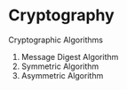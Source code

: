 # Cryptography
Cryptographic Algorithms

1. Message Digest Algorithm
2. Symmetric Algorithm
3. Asymmetric Algorithm
